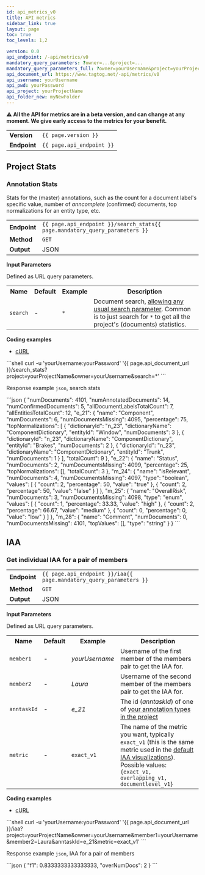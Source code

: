 ```yaml
---
id: api_metrics_v0
title: API metrics
sidebar_link: true
layout: page
toc: true
toc_levels: 1,2

version: 0.0
api_endpoint: /-api/metrics/v0
mandatory_query_parameters: ?owner=...&project=...
mandatory_query_parameters_full: ?owner=yourUsername&project=yourProjectName
api_document_url: https://www.tagtog.net/-api/metrics/v0
api_username: yourUsername
api_pwd: yourPassword
api_project: yourProjectName
api_folder_new: myNewFolder
---
```


<div class="two-third-col">
  <p><strong>⚠️ All the API for metrics are in a beta version, and can change at any moment. We give early access to the metrics for your benefit.</strong></p>

  <table style="width:100%;white-space:nowrap;">
    <tr>
      <td><strong>Version</strong></td>
      <td><code>{{ page.version }}</code></td>
    </tr>
    <tr>
      <td><strong>Endpoint</strong></td>
      <td><code>{{ page.api_endpoint }}</code></td>
    </tr>
  </table>
</div>


<div class="two-third-col" markdown="1"> <!-- Opens main section: two-third-cold div -->

## Project Stats  

### Annotation Stats

Stats for the (master) annotations, such as the count for a document label's specific value, number of _anncomplete_ (confirmed) documents, top normalizations for an entity type, etc.

<table style="width:100%;white-space:nowrap;">
  <tr>
    <td><strong>Endpoint</strong></td>
    <td><code>{{ page.api_endpoint }}/search_stats{{ page.mandatory_query_parameters }}</code></td>
  </tr>
  <tr>
    <td><strong>Method</strong></td>
    <td><code>GET</code></td>
  </tr>
  <tr>
    <td><strong>Output</strong></td>
    <td>JSON</td>
  </tr>
</table>

**Input Parameters**

Defined as URL query parameters.

<table style="width:100%;">
  <tr>
    <th>Name</th>
    <th>Default</th>
    <th>Example</th>
    <th>Description</th>
  </tr>
  <tr>
    <td><code>search</code></td>
    <td>-</td>
    <td><code>&ast;</code></td>
    <td>Document search, <a href="search-queries.html">allowing any usual search parameter</a>. Common is to just search for <code>&ast;</code> to get all the project's (documents) statistics.</td>
  </tr>
</table>

</div>
<div class="two-third-col" markdown="1"> <!-- Opens main section: two-third-cold div -->

**Coding examples**

<div id="tabs-container">
  <ul class="tabs-menu">
    <li class="current"><a href="#tab-1-export-settings">cURL</a></li>
  </ul>
  <div class="tab">
<div id="tab-1-export-settings" class="tab-content" style="display: block" markdown="1">
```shell
curl -u 'yourUsername:yourPassword' '{{ page.api_document_url }}/search_stats?project=yourProjectName&owner=yourUsername&search=*'
```
</div>
  </div>
</div>

</div> <!-- Closes main section: two-third-cold div -->

<div class="one-third-col">
  <p>Response example <code>json</code>, search stats</p>
  <div markdown="1">
```json
{  
  "numDocuments": 4101,
  "numAnnotatedDocuments": 14,
  "numConfirmedDocuments": 5,  
  "allDocumentLabelsTotalCount": 7,
  "allEntitiesTotalCount": 12,
  "e_21": {
    "name": "Component",
    "numDocuments": 6,
    "numDocumentsMissing": 4095,
    "percentage": 75,
    "topNormalizations": [
      {
        "dictionaryId": "n_23",
        "dictionaryName": "ComponentDictionary",
        "entityId": "Window",
        "numDocuments": 3
      },
      {
        "dictionaryId": "n_23",
        "dictionaryName": "ComponentDictionary",
        "entityId": "Brakes",
        "numDocuments": 2
      },
      {
        "dictionaryId": "n_23",
        "dictionaryName": "ComponentDictionary",
        "entityId": "Trunk",
        "numDocuments": 1
      }
    ],
    "totalCount": 9
  },
  "e_22": {
    "name": "Status",
    "numDocuments": 2,
    "numDocumentsMissing": 4099,
    "percentage": 25,
    "topNormalizations": [],
    "totalCount": 3
  },
  "m_24": {
    "name": "isRelevant",
    "numDocuments": 4,
    "numDocumentsMissing": 4097,
    "type": "boolean",
    "values": [
      {
        "count": 2,
        "percentage": 50,
        "value": "true"
      },
      {
        "count": 2,
        "percentage": 50,
        "value": "false"
      }
    ]
  },
  "m_25": {
    "name": "OverallRisk",
    "numDocuments": 3,
    "numDocumentsMissing": 4098,
    "type": "enum",
    "values": [
      {
        "count": 1,
        "percentage": 33.33,
        "value": "high"
      },
      {
        "count": 2,
        "percentage": 66.67,
        "value": "medium"
      },
      {
        "count": 0,
        "percentage": 0,
        "value": "low"
      }
    ]
  },
  "m_28": {
    "name": "Comment",
    "numDocuments": 0,
    "numDocumentsMissing": 4101,
    "topValues": [],
    "type": "string"
  }
}
```
  </div>
</div>




<div class="two-third-col" markdown="1"> <!-- Opens main section: two-third-cold div -->

## IAA

### Get individual IAA for a pair of members

<table style="width:100%;white-space:nowrap;">
  <tr>
    <td><strong>Endpoint</strong></td>
    <td><code>{{ page.api_endpoint }}/iaa{{ page.mandatory_query_parameters }}</code></td>
  </tr>
  <tr>
    <td><strong>Method</strong></td>
    <td><code>GET</code></td>
  </tr>
  <tr>
    <td><strong>Output</strong></td>
    <td>JSON</td>
  </tr>
</table>

**Input Parameters**

Defined as URL query parameters.

<table style="width:100%;">
  <tr>
    <th>Name</th>
    <th>Default</th>
    <th>Example</th>
    <th>Description</th>
  </tr>
  <tr>
    <td><code>member1</code></td>
    <td>-</td>
    <td><em>yourUsername</em></td>
    <td>Username of the first member of the members pair to get the IAA for.</td>
  </tr>
  <tr>
    <td><code>member2</code></td>
    <td>-</td>
    <td><em>Laura</em></td>
    <td>Username of the second member of the members pair to get the IAA for.</td>
  </tr>
  <tr>
    <td><code>anntaskId</code></td>
    <td>-</td>
    <td><em>e_21</em></td>
    <td>The id (<em>anntaskId</em>) of one of <a href="API_settings_v1.html#annotations-legend">your annotation types in the project</a></td>
  </tr>
  <tr>
    <td><code>metric</code></td>
    <td>-</td>
    <td><code>exact_v1</code></td>
    <td>The name of the metric you want, typically <code>exact_v1</code> (this is the same metric used in the <a href="collaboration.html#iaa-inter-annotator-agreement">default IAA visualizations</a>). Possible values: <code>{exact_v1, overlapping_v1, documentlevel_v1}</code></td>
  </tr>
</table>

</div>
<div class="two-third-col" markdown="1"> <!-- Opens main section: two-third-cold div -->

**Coding examples**

<div id="tabs-container">
  <ul class="tabs-menu">
    <li class="current"><a href="#tab-1-export-settings">cURL</a></li>
  </ul>
  <div class="tab">
<div id="tab-1-export-settings" class="tab-content" style="display: block" markdown="1">
```shell
curl -u 'yourUsername:yourPassword' '{{ page.api_document_url }}/iaa?project=yourProjectName&owner=yourUsername&member1=yourUsername&member2=Laura&anntaskId=e_21&metric=exact_v1'
```
</div>
  </div>
</div>

</div> <!-- Closes main section: two-third-cold div -->

<div class="one-third-col">
  <p>Response example <code>json</code>, IAA for a pair of members</p>
  <div markdown="1">
```json
{
  "f1": 0.8333333333333333,
  "overNumDocs": 2
}
```
  </div>
</div>
